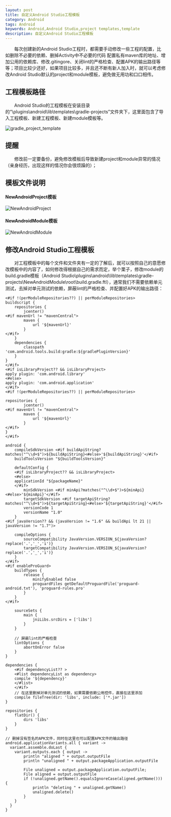 ```yaml
---
layout: post
title: 自定义Android Studio工程模板
category: Android
tags: Android
keywords: Android,Android Studio,project templates,template
description: 自定义Android Studio工程模板
---
```


&emsp;&emsp;每次创建新的Android Studio工程时，都需要手动修改一些工程的配置，比如删除不必要的依赖、删掉Activity中不必要的代码
配置私有maven库的地址、增加公用的依赖库、修改.gitingore、关闭lint的严格检查、配置APK的输出路径等等；项目比较少还好，如果项目比较多，并且还不断有新人加入时，就可以考虑修改Android Studio默认的project和module模板，避免做无用功和口口相传。

## 工程模板路径

&emsp;&emsp;Android Studio的工程模板在安装目录的“\plugins\android\lib\templates\gradle-projects”文件夹下，这里面包含了导入工程模板、新建工程模板、新建module模板等。

![gradle_project_template](http://ww2.sinaimg.cn/large/6d17e381gw1f1v5fphbfij20eh054abe.jpg)

## 提醒

&emsp;&emsp;修改前一定要备份，避免修改模板后导致新建project和module异常的情况（亲身经历，出现这样的情况你会很烦躁的）；

## 模板文件说明

#### NewAndroidProject模板

![NewAndroidProject](http://ww1.sinaimg.cn/large/6d17e381gw1f1v6fvcryqj20py0780y7.jpg)

#### NewAndroidModule模板

![NewAndroidModule](http://ww4.sinaimg.cn/large/6d17e381gw1f1v6rzdfzrj20py0adqac.jpg)

## 修改Android Studio工程模板

&emsp;&emsp;对工程模板中的每个文件和文件夹有一定的了解后，就可以按照自己的意愿修改模板中的内容了，如何修改得根据自己的需求而定，举个栗子，修改module的build.gradle模板（Android Studio\plugins\android\lib\templates\gradle-projects\NewAndroidModule\root\build.gradle.ftl），通常我们不需要依赖单元测试，去掉对单元测试的依赖，屏蔽lint的严格检查、并配置好APK的输出路径：

	<#if !(perModuleRepositories??) || perModuleRepositories>
	buildscript {
	    repositories {
	        jcenter()
	<#if mavenUrl != "mavenCentral">
	        maven {
	            url '${mavenUrl}'
	        }
	</#if>
	    }
	    dependencies {
	        classpath 'com.android.tools.build:gradle:${gradlePluginVersion}'
	    }
	}
	</#if>
	<#if isLibraryProject?? && isLibraryProject>
	apply plugin: 'com.android.library'
	<#else>
	apply plugin: 'com.android.application'
	</#if>
	<#if !(perModuleRepositories??) || perModuleRepositories>
	
	repositories {
	        jcenter()
	<#if mavenUrl != "mavenCentral">
	        maven {
	            url '${mavenUrl}'
	        }
	</#if>
	}
	</#if>
	
	android {
	    compileSdkVersion <#if buildApiString?matches("^\\d+$")>${buildApiString}<#else>'${buildApiString}'</#if>
	    buildToolsVersion "${buildToolsVersion}"
	
	    defaultConfig {
	    <#if isLibraryProject?? && isLibraryProject>
	    <#else>
	    applicationId "${packageName}"
	    </#if>
	        minSdkVersion <#if minApi?matches("^\\d+$")>${minApi}<#else>'${minApi}'</#if>
	        targetSdkVersion <#if targetApiString?matches("^\\d+$")>${targetApiString}<#else>'${targetApiString}'</#if>
	        versionCode 1
	        versionName "1.0"
	    }
	<#if javaVersion?? && (javaVersion != "1.6" && buildApi lt 21 || javaVersion != "1.7")>
	
	    compileOptions {
	        sourceCompatibility JavaVersion.VERSION_${javaVersion?replace('.','_','i')}
	        targetCompatibility JavaVersion.VERSION_${javaVersion?replace('.','_','i')}
	    }
	</#if>
	<#if enableProGuard>
	    buildTypes {
	        release {
	            minifyEnabled false
	            proguardFiles getDefaultProguardFile('proguard-android.txt'), 'proguard-rules.pro'
	        }
	    }
	</#if>
	
	    sourceSets {
	        main {
	            jniLibs.srcDirs = ['libs']
	        }
	    }
		
		// 屏蔽lint的严格检查
	    lintOptions {
	        abortOnError false
	    }
	}
	
	dependencies {
	    <#if dependencyList?? >
	    <#list dependencyList as dependency>
	    compile '${dependency}'
	    </#list>
	    </#if>
		// 在这里删掉对单元测试的依赖，如果需要依赖公用控件，直接在这里添加
	    compile fileTree(dir: 'libs', include: ['*.jar'])
	}
	
	repositories {
	    flatDir() {
	        dirs 'libs'
	    }
	}
	
	// 删掉没有签名的APK文件，同时在这里也可以配置APK文件的输出路径
	android.applicationVariants.all { variant ->
	  variant.assemble.doLast {
	    variant.outputs.each { output ->
	        println "aligned " + output.outputFile
	        println "unaligned " + output.packageApplication.outputFile
	
	        File unaligned = output.packageApplication.outputFile;
	        File aligned = output.outputFile
	        if (!unaligned.getName().equalsIgnoreCase(aligned.getName())) {
	            println "deleting " + unaligned.getName()
	            unaligned.delete()
	        }
	    }
	  }
	}
	


	






